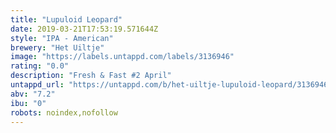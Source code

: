 ```yaml
---
title: "Lupuloid Leopard"
date: 2019-03-21T17:53:19.571644Z
style: "IPA - American"
brewery: "Het Uiltje"
image: "https://labels.untappd.com/labels/3136946"
rating: "0.0"
description: "Fresh & Fast #2 April"
untappd_url: "https://untappd.com/b/het-uiltje-lupuloid-leopard/3136946"
abv: "7.2"
ibu: "0"
robots: noindex,nofollow
---
```

